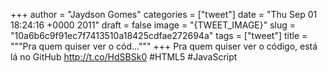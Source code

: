 
+++
author = "Jaydson Gomes"
categories = ["tweet"]
date = "Thu Sep 01 18:24:16 +0000 2011"
draft = false
image = "{TWEET_IMAGE}"
slug = "10a6b6c9f91ec7f7413510a18425cdfae272694a"
tags = ["tweet"]
title = """Pra quem quiser ver o cód..."""
+++
Pra quem quiser ver o código, está lá no GitHub http://t.co/HdSBSk0 #HTML5 #JavaScript
